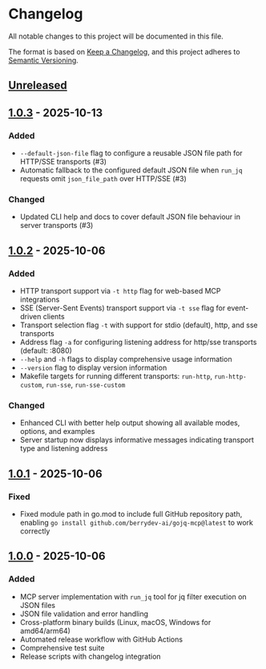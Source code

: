 # Changelog

All notable changes to this project will be documented in this file.

The format is based on [Keep a Changelog](https://keepachangelog.com/en/1.1.0/),
and this project adheres to [Semantic Versioning](https://semver.org/spec/v2.0.0.html).

## [Unreleased]

## [1.0.3] - 2025-10-13

### Added
- `--default-json-file` flag to configure a reusable JSON file path for HTTP/SSE transports (#3)
- Automatic fallback to the configured default JSON file when `run_jq` requests omit `json_file_path` over HTTP/SSE (#3)

### Changed
- Updated CLI help and docs to cover default JSON file behaviour in server transports (#3)

## [1.0.2] - 2025-10-06

### Added
- HTTP transport support via `-t http` flag for web-based MCP integrations
- SSE (Server-Sent Events) transport support via `-t sse` flag for event-driven clients
- Transport selection flag `-t` with support for stdio (default), http, and sse transports
- Address flag `-a` for configuring listening address for http/sse transports (default: :8080)
- `--help` and `-h` flags to display comprehensive usage information
- `--version` flag to display version information
- Makefile targets for running different transports: `run-http`, `run-http-custom`, `run-sse`, `run-sse-custom`

### Changed
- Enhanced CLI with better help output showing all available modes, options, and examples
- Server startup now displays informative messages indicating transport type and listening address

## [1.0.1] - 2025-10-06

### Fixed
- Fixed module path in go.mod to include full GitHub repository path, enabling `go install github.com/berrydev-ai/gojq-mcp@latest` to work correctly

## [1.0.0] - 2025-10-06

### Added
- MCP server implementation with `run_jq` tool for jq filter execution on JSON files
- JSON file validation and error handling
- Cross-platform binary builds (Linux, macOS, Windows for amd64/arm64)
- Automated release workflow with GitHub Actions
- Comprehensive test suite
- Release scripts with changelog integration

[Unreleased]: https://github.com/berrydev-ai/gojq-mcp/compare/v1.0.3...HEAD
[1.0.3]: https://github.com/berrydev-ai/gojq-mcp/compare/v1.0.2...v1.0.3
[1.0.2]: https://github.com/berrydev-ai/gojq-mcp/compare/v1.0.1...v1.0.2
[1.0.1]: https://github.com/berrydev-ai/gojq-mcp/compare/v1.0.0...v1.0.1
[1.0.0]: https://github.com/berrydev-ai/gojq-mcp/releases/tag/v1.0.0
